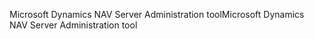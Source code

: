 <span data-ttu-id="bd5ad-101">Microsoft Dynamics NAV Server Administration tool</span><span class="sxs-lookup"><span data-stu-id="bd5ad-101">Microsoft Dynamics NAV Server Administration tool</span></span>